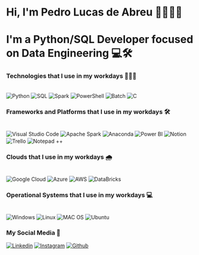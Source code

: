 # Hi, I'm Pedro Lucas de Abreu 👨🏽‍💻🤖

# I'm a Python/SQL Developer focused on Data Engineering 💻🛠️

### Technologies that I use in my workdays 👨🏽‍💻

<div style = "display: inline_block"><br/>
    <img align="center" alt="Python" src="https://img.shields.io/badge/Python-14354C?style=for-the-badge&logo=python&logoColor=white"/>
    <img align="center" alt="SQL" src="https://img.shields.io/badge/Microsoft_SQL_Server-CC2927?style=for-the-badge&logo=microsoft-sql-server&logoColor=white"/>
    <img align="center" alt="Spark" src="[https://img.shields.io/badge/Spark%20AR-FF5C83?style=for-the-badge&logo=Spark AR&logoColor=white](https://raw.githubusercontent.com/marwin1991/profile-technology-icons/refs/heads/main/icons/apache_spark.png)"/>
    <img align="center" alt="PowerShell" src="https://img.shields.io/badge/Powershell-2CA5E0?style=for-the-badge&logo=powershell&logoColor=white"/>
    <img align="center" alt="Batch" src="https://img.shields.io/badge/Windows%20Terminal-%234D4D4D.svg?style=for-the-badge&logo=windows-terminal&logoColor=white"/>
    <img align="center" alt="C" src="https://img.shields.io/badge/c-%2300599C.svg?style=for-the-badge&logo=c&logoColor=whitee"/>
</div>

### Frameworks and Platforms that I use in my workdays 🛠️

<div style = "display: inline_block"><br/>
    <img align="center" alt="Visual Studio Code" src="https://img.shields.io/badge/Visual_Studio_Code-0078D4?style=for-the-badge&logo=visual%20studio%20code&logoColor=white"/>
    <img align="center" alt="Apache Spark" src="[https://img.shields.io/badge/Apache%20Spark-FDEE21?style=flat-square&logo=apachespark&logoColor=black](https://img.shields.io/badge/Apache_Spark-FFFFFF?style=for-the-badge&logo=apachespark&logoColor=#E35A16)"/>
    <img align="center" alt="Anaconda" src="https://img.shields.io/badge/Anaconda-%2344A833.svg?style=for-the-badge&logo=anaconda&logoColor=white"/>
    <img align="center" alt="Power BI" src="https://img.shields.io/badge/power_bi-F2C811?style=for-the-badge&logo=powerbi&logoColor=black"/>
    <img align="center" alt="Notion" src="https://img.shields.io/badge/Notion-000000?style=for-the-badge&logo=notion&logoColor=white"/>
    <img align="center" alt="Trello" src="https://img.shields.io/badge/Trello-0052CC?style=for-the-badge&logo=trello&logoColor=white"/>
    <img align="center" alt="Notepad ++" src="https://img.shields.io/badge/Notepad++-90E59A.svg?style=for-the-badge&logo=notepad%2B%2B&logoColor=black"/>
</div>

### Clouds that I use in my workdays 🌧️

<div style = "display: inline_block"><br/>
    <img align="center" alt="Google Cloud" src="https://img.shields.io/badge/Google_Cloud-4285F4?style=for-the-badge&logo=google-cloud&logoColor=white"/>
    <img align="center" alt="Azure" src="https://img.shields.io/badge/azure-%230072C6.svg?style=for-the-badge&logo=microsoftazure&logoColor=white"/>
    <img align="center" alt="AWS" src="https://img.shields.io/badge/AWS-%23FF9900.svg?style=for-the-badge&logo=amazon-aws&logoColor=white"/>
    <img align="center" alt="DataBricks" src="https://img.shields.io/badge/Databricks-FF3621?style=for-the-badge&logo=Databricks&logoColor=white"/>
</div>

### Operational Systems that I use in my workdays 💻

<div style = "display: inline_block"><br/>
    <img align="center" alt="Windows" src="https://img.shields.io/badge/Windows-0078D6?style=for-the-badge&logo=windows&logoColor=white"/>
    <img align="center" alt="Linux" src="https://img.shields.io/badge/Linux-FCC624?style=for-the-badge&logo=linux&logoColor=black"/>
    <img align="center" alt="MAC OS" src="https://img.shields.io/badge/mac%20os-000000?style=for-the-badge&logo=macos&logoColor=F0F0F0"/>
    <img align="center" alt="Ubuntu" src="https://img.shields.io/badge/Ubuntu-E95420?style=for-the-badge&logo=ubuntu&logoColor=white"/>
</div>

### My Social Media 🔎

[![Linkedin](https://img.shields.io/badge/LinkedIn-0077B5?style=for-the-badge&logo=linkedin&logoColor=white)](https://www.linkedin.com/in/pedrolucasdeabreu)
[![Instagram](https://img.shields.io/badge/Instagram-E4405F?style=for-the-badge&logo=instagram&logoColor=white)](https://www.instagram.com/pedrolucasdeabreu/)
[![Github](https://img.shields.io/badge/GitHub-100000?style=for-the-badge&logo=github&logoColor=white)](https://www.github.com/pedrolucasdeabreu/)
